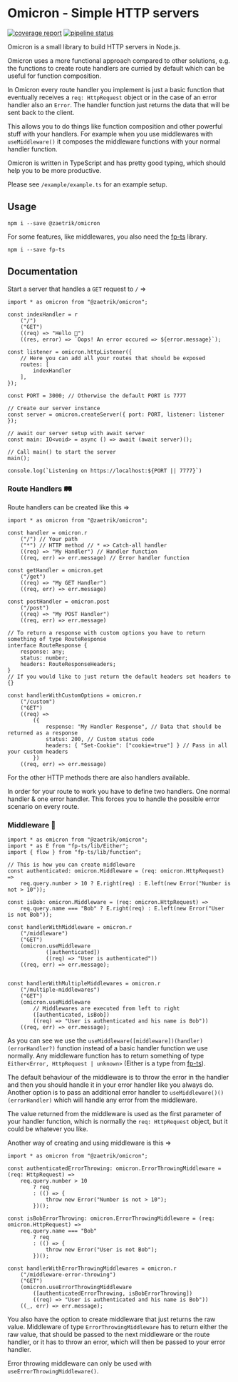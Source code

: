 # Omicron - Simple HTTP servers

[![coverage report](https://gitlab.com/Cedomic/omicron/badges/master/coverage.svg)](https://gitlab.com/Cedomic/omicron/-/commits/master) [![pipeline status](https://gitlab.com/Cedomic/omicron/badges/master/pipeline.svg)](https://gitlab.com/Cedomic/omicron/-/commits/master)

Omicron is a small library to build HTTP servers in Node.js.

Omicron uses a more functional approach compared to other solutions, e.g. the functions to create route handlers are curried by default which can be useful for function composition.

In Omicron every route handler you implement is just a basic function that eventually receives a `req: HttpRequest` object or in the case of an error handler also an `Error`. The handler function just returns the data that will be sent back to the client.

This allows you to do things like function composition and other powerful stuff with your handlers. For example when you use middlewares with `useMiddleware()` it composes the middleware functions with your normal handler function.

Omicron is written in TypeScript and has pretty good typing, which should help you to be more productive.

Please see `/example/example.ts` for an example setup.

## Usage

    npm i --save @zaetrik/omicron

For some features, like middlewares, you also need the [fp-ts](https://github.com/gcanti/fp-ts) library.

    npm i --save fp-ts

## Documentation

Start a server that handles a `GET` request to `/` =>

    import * as omicron from "@zaetrik/omicron";

    const indexHandler = r
        ("/")
        ("GET")
        ((req) => "Hello 👋")
        ((res, error) => `Oops! An error occured => ${error.message}`);

    const listener = omicron.httpListener({
        // Here you can add all your routes that should be exposed
        routes: [
            indexHandler
        ],
    });

    const PORT = 3000; // Otherwise the default PORT is 7777

    // Create our server instance
    const server = omicron.createServer({ port: PORT, listener: listener });

    // await our server setup with await server
    const main: IO<void> = async () => await (await server)();

    // Call main() to start the server
    main();

    console.log(`Listening on https://localhost:${PORT || 7777}`)

### Route Handlers 🛤️

Route handlers can be created like this =>

    import * as omicron from "@zaetrik/omicron";

    const handler = omicron.r
        ("/") // Your path
        ("*") // HTTP method // * => Catch-all handler
        ((req) => "My Handler") // Handler function
        ((req, err) => err.message) // Error handler function

    const getHandler = omicron.get
        ("/get")
        ((req) => "My GET Handler")
        ((req, err) => err.message)

    const postHandler = omicron.post
        ("/post")
        ((req) => "My POST Handler")
        ((req, err) => err.message)

    // To return a response with custom options you have to return something of type RouteResponse
    interface RouteResponse {
        response: any;
        status: number;
        headers: RouteResponseHeaders;
    }
    // If you would like to just return the default headers set headers to {}

    const handlerWithCustomOptions = omicron.r
        ("/custom")
        ("GET")
        ((req) =>
            ({
                response: "My Handler Response", // Data that should be returned as a response
                status: 200, // Custom status code
                headers: { "Set-Cookie": ["cookie=true"] } // Pass in all your custom headers
            })
        ((req, err) => err.message)

For the other HTTP methods there are also handlers available.

In order for your route to work you have to define two handlers. One normal handler & one error handler. This forces you to handle the possible error scenario on every route.

### Middleware 🖖

    import * as omicron from "@zaetrik/omicron";
    import * as E from "fp-ts/lib/Either";
    import { flow } from "fp-ts/lib/function";

    // This is how you can create middleware
    const authenticated: omicron.Middleware = (req: omicron.HttpRequest) =>
        req.query.number > 10 ? E.right(req) : E.left(new Error("Number is not > 10"));

    const isBob: omicron.Middleware = (req: omicron.HttpRequest) =>
        req.query.name === "Bob" ? E.right(req) : E.left(new Error("User is not Bob"));

    const handlerWithMiddleware = omicron.r
        ("/middleware")
        ("GET")
        (omicron.useMiddleware
                ([authenticated])
                ((req) => "User is authenticated"))
        ((req, err) => err.message);


    const handlerWithMultipleMiddlewares = omicron.r
        ("/multiple-middlewares")
        ("GET")
        (omicron.useMiddleware
            // Middlewares are executed from left to right
            ([authenticated, isBob])
            ((req) => "User is authenticated and his name is Bob"))
        ((req, err) => err.message);

As you can see we use the `useMiddleware([middleware])(handler)(errorHandler?)` function instead of a basic handler function we use normally. Any middleware function has to return something of type `Either<Error, HttpRequest | unknown>` (Either is a type from [fp-ts](https://github.com/gcanti/fp-ts)).

The default behaviour of the middleware is to throw the error in the handler and then you should handle it in your error handler like you always do.
Another option is to pass an additional error handler to `useMiddleware()()(errorHandler)` which will handle any error from the middleware.

The value returned from the middleware is used as the first parameter of your handler function, which is normally the `req: HttpRequest` object, but it could be whatever you like.

Another way of creating and using middleware is this =>

    import * as omicron from "@zaetrik/omicron";

    const authenticatedErrorThrowing: omicron.ErrorThrowingMiddleware = (req: HttpRequest) =>
        req.query.number > 10
            ? req
            : (() => {
                throw new Error("Number is not > 10");
            })();

    const isBobErrorThrowing: omicron.ErrorThrowingMiddleware = (req: omicron.HttpRequest) =>
        req.query.name === "Bob"
            ? req
            : (() => {
                throw new Error("User is not Bob");
            })();

    const handlerWithErrorThrowingMiddlewares = omicron.r
        ("/middleware-error-throwing")
        ("GET")
        (omicron.useErrorThrowingMiddleware
            ([authenticatedErrorThrowing, isBobErrorThrowing])
            ((req) => "User is authenticated and his name is Bob"))
        ((_, err) => err.message);

You also have the option to create middleware that just returns the raw value. Middleware of type `ErrorThrowingMiddleware` has to return either the raw value, that should be passed to the next middleware or the route handler, or it has to throw an error, which will then be passed to your error handler.

Error throwing middleware can only be used with `useErrorThrowingMiddleware()`.
